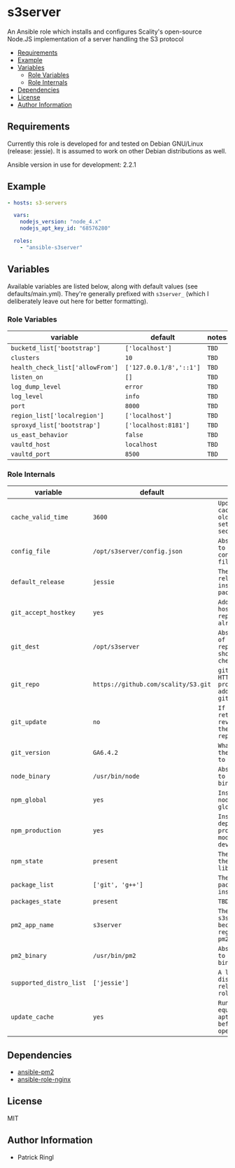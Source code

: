 # s3server

An Ansible role which installs and configures Scality's open-source Node.JS implementation of a server handling the S3 protocol

<!-- toc -->

- [Requirements](#requirements)
- [Example](#example)
- [Variables](#variables)
  * [Role Variables](#role-variables)
  * [Role Internals](#role-internals)
- [Dependencies](#dependencies)
- [License](#license)
- [Author Information](#author-information)

<!-- tocstop -->

## Requirements

Currently this role is developed for and tested on Debian GNU/Linux (release: jessie). It is assumed to work on other Debian distributions as well.

Ansible version in use for development: 2.2.1

## Example

```yaml
- hosts: s3-servers

  vars:
    nodejs_version: "node_4.x"
    nodejs_apt_key_id: "68576280"

  roles: 
    - "ansible-s3server"
```

## Variables

Available variables are listed below, along with default values (see defaults/main.yml). They're generally prefixed with `s3server_` (which I deliberately leave out here for better formatting).

### Role Variables

variable | default | notes
-------- | ------- | -----
`bucketd_list['bootstrap']` | `['localhost']` | `TBD`
`clusters` | `10` | `TBD`
`health_check_list['allowFrom']` | `['127.0.0.1/8','::1']` | `TBD`
`listen_on` | `[]` | `TBD`
`log_dump_level` | `error` | `TBD`
`log_level` | `info` | `TBD`
`port` | `8000` | `TBD`
`region_list['localregion']` | `['localhost']` | `TBD`
`sproxyd_list['bootstrap']` | `['localhost:8181']` | `TBD`
`us_east_behavior` | `false` | `TBD`
`vaultd_host` | `localhost` | `TBD`
`vaultd_port` | `8500` | `TBD`

### Role Internals

variable | default | notes
-------- | ------- | -----
`cache_valid_time` | `3600` | `Update the apt cache if its older than the set value (in seconds)`
`config_file` | `/opt/s3server/config.json` | `Absolute path to s3server's configuration file`
`default_release` | `jessie` | `The default release to install packages from.`
`git_accept_hostkey` | `yes` | `Adds the hostkey for the repo url if not already added`
`git_dest` | `/opt/s3server` | `Absolute path of where the repository should be checked out to`
`git_repo` | `https://github.com/scality/S3.git` | `git, SSH, or HTTP(S) protocol address of the git repository`
`git_update` | `no` | `If no, do not retrieve new revisions from the origin repository.`
`git_version` | `GA6.4.2` | `What version of the repository to check out`
`node_binary` | `/usr/bin/node` | `Absolute path to the 'node'-binary`
`npm_global` | `yes` | `Install the node.js library globally`
`npm_production` | `yes` | `Install dependencies in production mode, excluding devDependencies`
`npm_state` | `present` | `The state of the node.js library`
`package_list` | `['git', 'g++']` | `The list of packages to be installed`
`packages_state` | `present` | `TBD`
`pm2_app_name` | `s3server` | `The name s3server becomes registered at pm2`
`pm2_binary` | `/usr/bin/pm2` | `Absolute path to the 'pm2'-binary`
`supported_distro_list` | `['jessie']` | `A list of distribution releases this role supports`
`update_cache` | `yes` | `Run the equivalent of apt-get update before the operation`

## Dependencies

- [ansible-pm2](https://github.com/pari-/ansible-pm2)
- [ansible-role-nginx](https://github.com/jdauphant/ansible-role-nginx)

## License

MIT

## Author Information

* Patrick Ringl
